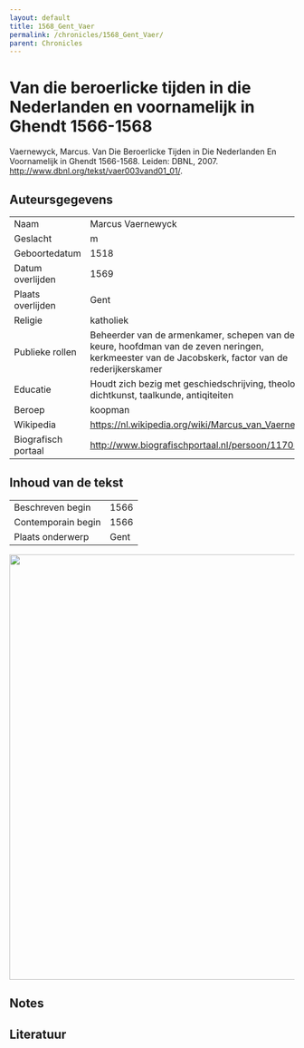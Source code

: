 ```yaml
---
layout: default
title: 1568_Gent_Vaer
permalink: /chronicles/1568_Gent_Vaer/
parent: Chronicles
--- 
```



# Van die beroerlicke tijden in die Nederlanden en voornamelijk in Ghendt 1566-1568 

Vaernewyck, Marcus. Van Die Beroerlicke Tijden in Die Nederlanden En Voornamelijk in Ghendt 1566-1568. Leiden: DBNL, 2007. http://www.dbnl.org/tekst/vaer003vand01_01/. 

## Auteursgegevens 

| | | 
| --------------- | --------------- | 
| Naam | Marcus Vaernewyck | 
| Geslacht | m | 
 | Geboortedatum | 1518 | 
| Datum overlijden | 1569 | 
| Plaats overlijden | Gent | 
| Religie | katholiek | 
| Publieke rollen | Beheerder van de armenkamer, schepen van de keure, hoofdman van de zeven neringen, kerkmeester van de Jacobskerk, factor van de rederijkerskamer | 
| Educatie | Houdt zich bezig met geschiedschrijving, theologie, dichtkunst, taalkunde, antiqiteiten | 
| Beroep | koopman | 
| Wikipedia | https://nl.wikipedia.org/wiki/Marcus_van_Vaernewijck | 
| Biografisch portaal | http://www.biografischportaal.nl/persoon/11701675 | 

## Inhoud van de tekst 

| | | 
| --------------- | --------------- | 
| Beschreven begin | 1566 | 
| Contemporain begin | 1566 | 
| Plaats onderwerp | Gent | 

[<img src="..\..\barplots_chronicles\1568_Gent_Vaer.jpg" width="750"/>](..\..\barplots_chronicles\1568_Gent_Vaer.jpg) 

## Notes 

## Literatuur 

